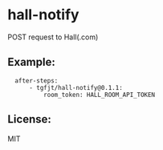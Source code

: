 # hall-notify

POST request to Hall(.com)

## Example:

```
  after-steps:
      - tgfjt/hall-notify@0.1.1:
          room_token: HALL_ROOM_API_TOKEN
```

## License:
MIT
